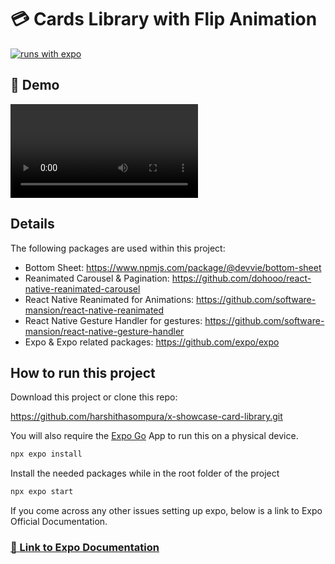 # 💳 Cards Library with Flip Animation

[![runs with expo](https://img.shields.io/badge/Runs%20with%20Expo-000.svg?style=flat-square&logo=EXPO&labelColor=f3f3f3&logoColor=000)](https://expo.io/)

## 📱 Demo

![Demo GIF](./assets/demo.mp4)

## Details

The following packages are used within this project:

- Bottom Sheet: <https://www.npmjs.com/package/@devvie/bottom-sheet>
- Reanimated Carousel & Pagination: <https://github.com/dohooo/react-native-reanimated-carousel>
- React Native Reanimated for Animations: <https://github.com/software-mansion/react-native-reanimated>
- React Native Gesture Handler for gestures: <https://github.com/software-mansion/react-native-gesture-handler>
- Expo & Expo related packages: <https://github.com/expo/expo>

## How to run this project

Download this project or clone this repo:

https://github.com/harshithasompura/x-showcase-card-library.git

You will also require the [Expo Go](https://expo.dev/go) App to run this on a physical device.

```sh
npx expo install
```

Install the needed packages while in the root folder of the project

```sh
npx expo start
```

If you come across any other issues setting up expo, below is a link to Expo Official Documentation.

### [🔗 Link to Expo Documentation](https://docs.expo.dev/)